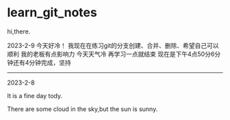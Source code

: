 # learn_git_notes

hi,there.

2023-2-9
今天好冷！
我现在在练习git的分支创建、合并、删除、希望自己可以顺利
我的老板有点影响力
今天天气冷
再学习一点就结束
现在是下午4点50分6分钟还有4分钟完成，坚持

---

2023-2-8

It is a fine day tody.

There are some cloud in the sky,but the sun is sunny.


